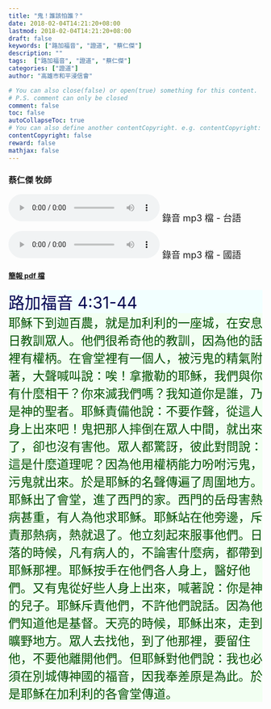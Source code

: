 ```yaml
---
title: "鬼！誰該怕誰？"
date: 2018-02-04T14:21:20+08:00
lastmod: 2018-02-04T14:21:20+08:00
draft: false
keywords: ["路加福音", "證道", "蔡仁傑"]
description: ""
tags:  ["路加福音", "證道", "蔡仁傑"]
categories: ["證道"]
author: "高雄市和平浸信會"

# You can also close(false) or open(true) something for this content.
# P.S. comment can only be closed
comment: false
toc: false
autoCollapseToc: true
# You can also define another contentCopyright. e.g. contentCopyright: "This is another copyright."
contentCopyright: false
reward: false
mathjax: false
---
```


### 蔡仁傑 牧師

<audio controls src="https://hbc.nctu.me/mp3-s/s20180204t.mp3"></audio><font size="4"> 錄音 mp3 檔 - 台語</font>

<audio controls src="https://hbc.nctu.me/mp3-s/s20180204c.mp3"></audio><font size="4"> 錄音 mp3 檔 - 國語</font>

#### [簡報 pdf 檔](/pdf-s/s20180204.pdf "鬼！誰該怕誰？")

<div style="background-color:#F2FFFF"><font size="6", color="#000050">
路加福音 4:31-44
</font>
</div>

<div style="background-color:#F2FFF2"><font size="5", color="005000">
耶穌下到迦百農，就是加利利的一座城，在安息日教訓眾人。他們很希奇他的教訓，因為他的話裡有權柄。在會堂裡有一個人，被污鬼的精氣附著，大聲喊叫說：唉！拿撒勒的耶穌，我們與你有什麼相干？你來滅我們嗎？我知道你是誰，乃是神的聖者。耶穌責備他說：不要作聲，從這人身上出來吧！鬼把那人摔倒在眾人中間，就出來了，卻也沒有害他。眾人都驚訝，彼此對問說：這是什麼道理呢？因為他用權柄能力吩咐污鬼，污鬼就出來。於是耶穌的名聲傳遍了周圍地方。耶穌出了會堂，進了西門的家。西門的岳母害熱病甚重，有人為他求耶穌。耶穌站在他旁邊，斥責那熱病，熱就退了。他立刻起來服事他們。日落的時候，凡有病人的，不論害什麼病，都帶到耶穌那裡。耶穌按手在他們各人身上，醫好他們。又有鬼從好些人身上出來，喊著說：你是神的兒子。耶穌斥責他們，不許他們說話。因為他們知道他是基督。天亮的時候，耶穌出來，走到曠野地方。眾人去找他，到了他那裡，要留住他，不要他離開他們。但耶穌對他們說：我也必須在別城傳神國的福音，因我奉差原是為此。於是耶穌在加利利的各會堂傳道。
</font>
</div>